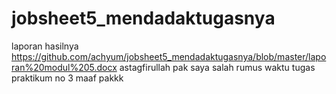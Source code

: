 # jobsheet5_mendadaktugasnya
laporan hasilnya
https://github.com/achyum/jobsheet5_mendadaktugasnya/blob/master/laporan%20modul%205.docx
astagfirullah pak saya salah rumus waktu tugas praktikum no 3
maaf pakkk 
